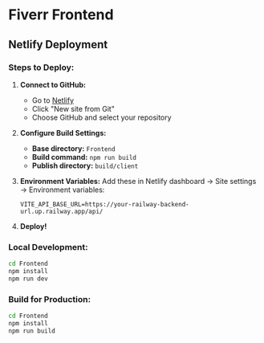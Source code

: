 # Fiverr Frontend

## Netlify Deployment

### Steps to Deploy:

1. **Connect to GitHub:**
   - Go to [Netlify](https://netlify.com)
   - Click "New site from Git"
   - Choose GitHub and select your repository

2. **Configure Build Settings:**
   - **Base directory:** `Frontend`
   - **Build command:** `npm run build`
   - **Publish directory:** `build/client`

3. **Environment Variables:**
   Add these in Netlify dashboard → Site settings → Environment variables:
   ```
   VITE_API_BASE_URL=https://your-railway-backend-url.up.railway.app/api/
   ```

4. **Deploy!**

### Local Development:
```bash
cd Frontend
npm install
npm run dev
```

### Build for Production:
```bash
cd Frontend
npm install
npm run build
```

